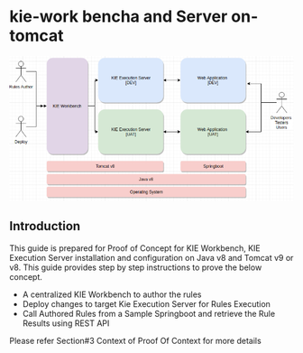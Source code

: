 # kie-work bencha and Server on-tomcat
![Kie-Setup](KieSetup.png)

## Introduction
This guide is prepared for Proof of Concept for KIE Workbench, KIE Execution Server installation and
configuration on Java v8 and Tomcat v9 or v8. This guide provides step by step instructions to prove the
below concept.
- A centralized KIE Workbench to author the rules
- Deploy changes to target Kie Execution Server for Rules Execution
- Call Authored Rules from a Sample Springboot and retrieve the Rule Results using REST API

Please refer Section#3 Context of Proof Of Context for more details
